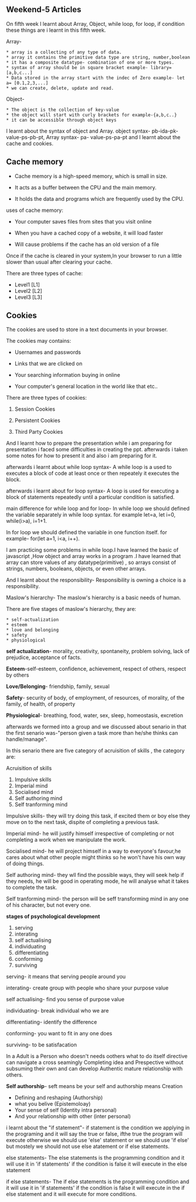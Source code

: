## Weekend-5 Articles

On fifth week I learnt about Array, Object, while loop, for loop, if condition these things are i learnt in this fifth week.

Array- 

	* array is a collecting of any type of data.
	* array it contains the primitive data type are string, number,boolean
	* it has a composite datatype- combination of one or more types.
	* syntax of array should be in square bracket example- library= [a,b,c...]
	* Data stored in the array start with the indec of Zero example- let a= [0.1,2,3,...]
	* we can create, delete, update and read.

Object-

	* The object is the collection of key-value
	* the object will start with curly brackets for example-{a,b,c..}
	* it can be accessible through object keys

I learnt about the syntax of object and Array. object syntax- pb-ida-pk-value-ps-pb-pt, Array syntax- pa- value-ps-pa-pt and I learnt about the cache and cookies.

## Cache memory 

* Cache memory is a high-speed memory, which is small in size.

* It acts as a buffer between the CPU and the main memory.

* It holds the data and programs which are frequently used by the CPU.

uses of cache memory:

* Your computer saves files from sites that you visit online

* When you have a cached copy of a website, it will load faster

* Will cause problems if the cache has an old version of a file

Once if the cache is cleared in your system,In your browser to run a little slower than usual after clearing your cache.

There are three types of cache:
* Level1 [L1]
* Level2 [L2]
* Level3 [L3]

## Cookies

The cookies are used to store in a text documents in your browser.

The cookies may contains:

* Usernames and passwords

* Links that we are clicked on

* Your searching information buying in online

* Your computer's general location in the world like that etc..

There are three types of cookies:

1. Session Cookies 

2. Persistent Cookies

3. Third Party Cookies

And I learnt how to prepare the presentation while i am preparing for presentation i faced some difficulties in creating the ppt. afterwards i taken some notes for how to present it and also i am preparing for it.

afterwards i learnt about  while loop syntax- A  while loop is a used to executes a block of code at least once or then repeately it executes the block.

afterwards i learnt about for loop syntax- A loop is used for executing a block of statements repeatedly until a particular condition is satisfied.

main difference for while loop and for loop- In while loop we should defined the variable separately in while loop syntax.
for example let=a, let i=0, while(i>a), i=1+1.

In for loop we should defined the variable in one function itself. for example- for(let a=1, i<a, i++).

I am practicing some problems in while loop.I have learned the basic of javascript ,How object and array works in a program .I have learned that array can store values of any datatype(primitive) , so arrays consist of strings, numbers, booleans, objects, or even other arrays.

And I learnt about the responsibility- Responsibility is owning a choice is a responsibility.

Maslow's hierarchy- The maslow's hierarchy is a basic needs of human.

There are five stages of maslow's hierarchy, they are:

	* self-actualization
	* esteem
	* love and belonging
	* safety
	* physiological

**self actualization**- morality, creativity, spontaneity, problem solving, lack of prejudice, acceptance of facts.

**Esteem**-self-esteem, confidence, achievement, respect of others, respect by others

**Love/Belonging**- friendship, family, sexual

**Safety**- security of body, of employment, of resources, of morality, of the family, of health, of property

**Physiological**- breathing, food, water, sex, sleep, homeostasis, excretion

afterwards we formed into a group and we discussed about senario in that the first senario was-"person given a task more than he/she thinks can handle/manage".

In this senario there are five category of acruisition of skills , the category are:

Acruisition of skills

1. Impulsive skills
2. Imperial mind
3. Socialised mind
4. Self authoring mind
5. Self tranforming mind


Impulsive skills- they will try doing this task, if excited them or boy else they move on to the next task, dispite of completing a previous task.

Imperial mind- he will justify himself irrespective of completing or not completing a work when we manipulate the work. 

Socialised mind-  he will project himself in a way to everyone's favour,he cares about what other people might thinks so he won't have his own way of doing things.

Self authoring mind- they wll find the possible ways, they will seek help if they needs, he will be good in operating mode, he will analyse what it takes to complete the task.

Self tranforming mind- the person will be seff transforming mind in any one of his character, but not every one.

**stages of psychological development**

1. serving
2. interating
3. self actualising
4. individuating
5. differentiating
6. conforming
7. surviving

serving- it means that serving people around you

interating- create group with people who share your purpose value

self actualising- find you sense of purpose value

individuating- break individual who we are

differentiating- identify the difference

conforming- you want to fit in any one does

surviving- to be satisfacation

In a Adult is a Person who doesn't needs oothers what to do itself directive can navigate a cross seamingly Completing  idea and Prespective without subsuming their own and can develop Authentic mature relationship with others.

**Self authorship**- seft means be your self and authorship means Creation

* Defining and reshaping (Authorship)
* what you belive (Epistemoloay)
* Your sense of self (Identity intra personal)
* And your relationship with other (inter personal)

i learnt about the "if statement"- if statement  is the condition we applying in the programing and it will say the true or false, ifthe true the program will execute otherwise we should use 'else' statement or we should use 'if else' but mostely we should not use else atatement or if else statements.

else statements- The else statements is the programming condition and it will use it in 'if statements' if the condition is false it will execute in the else statement

if else statements- The if else statements is the programming condition and it will use it in 'if statements' if the condition is false it will execute in the if else statement and it will execute for more conditions.



